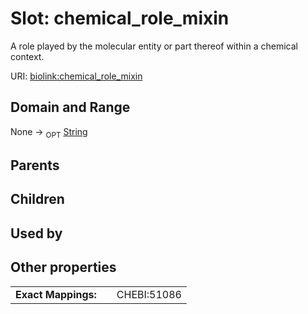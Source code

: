 
# Slot: chemical_role_mixin


A role played by the molecular entity or part thereof within a chemical context.

URI: [biolink:chemical_role_mixin](https://w3id.org/biolink/vocab/chemical_role_mixin)


## Domain and Range

None &#8594;  <sub>OPT</sub> [String](types/String.md)

## Parents


## Children


## Used by


## Other properties

|  |  |  |
| --- | --- | --- |
| **Exact Mappings:** | | CHEBI:51086 |

